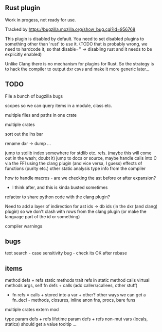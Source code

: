 Rust plugin
-----------

Work in progess, not ready for use.

Tracked by https://bugzilla.mozilla.org/show_bug.cgi?id=956768

This plugin is disabled by default. You need to set disabled plugins to something
other than 'rust' to use it. (TODO that is probably wrong, we need to hardcode it,
so that disable='' -> disabling rust and it needs to be explicitly enabled)

Unlike Clang there is no mechanism for plugins for Rust. So the strategy is to
hack the compiler to output dxr csvs and make it more generic later...

TODO
----

File a bunch of bugzilla bugs

scopes so we can query items in a module, class etc.

multiple files and paths in one crate

multiple crates

sort out the lhs bar

rename dxr -> dump ...

jump to stdlib index somewhere for stdlib etc. refs. (maybe this will come out in the wash; doubt it)
  jump to docs or source, maybe
handle calls into C via the FFI using the clang plugin (and vice versa, I guess)
effects of functions (purity etc.)
  other static analysis type info from the compiler

how to handle macros - are we checking the ast before or after expansion?
  - I think after, and this is kinda busted sometimes

refactor to share python code with the clang plugin?

Need to add a layer of indirection for ast ids -> db ids (in the dxr (and clang) plugin) so we
don't clash with rows from the clang plugin (or make the language part of the id or something)

compiler warnings

bugs
----

text search - case sensitivity bug - check its OK after rebase

items
-----

method defs + refs
  static methods
    trait refs in static method calls
  virtual methods
  args, self
fn defs + calls (add callers/callees, other stuff)
  + fn refs = calls + stored into a var + other?
  other ways we can get a fn_decl - methods, closures, inline anon fns, procs, bare funs

multiple crates
  extern mod

type param defs + refs
lifetime param defs + refs
non-mut vars (locals, statics) should get a value tooltip
...



